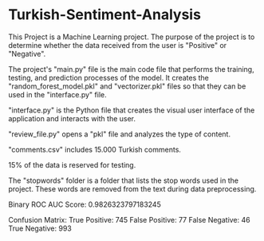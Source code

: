 # Turkish-Sentiment-Analysis

This Project is a Machine Learning project. The purpose of the project is to determine whether the data received from the user is "Positive" or "Negative".

The project's "main.py" file is the main code file that performs the training, testing, and prediction processes of the model. It creates the "random_forest_model.pkl" and "vectorizer.pkl" files so that they can be used in the "interface.py" file.

"interface.py" is the Python file that creates the visual user interface of the application and interacts with the user.

"review_file.py" opens a "pkl" file and analyzes the type of content.

"comments.csv" includes 15.000 Turkish comments.

15% of the data is reserved for testing.

The "stopwords" folder is a folder that lists the stop words used in the project. These words are removed from the text during data preprocessing.

Binary ROC AUC Score: 0.9826323797183245

Confusion Matrix:
True Positive: 745
False Positive: 77
False Negative: 46
True Negative: 993
